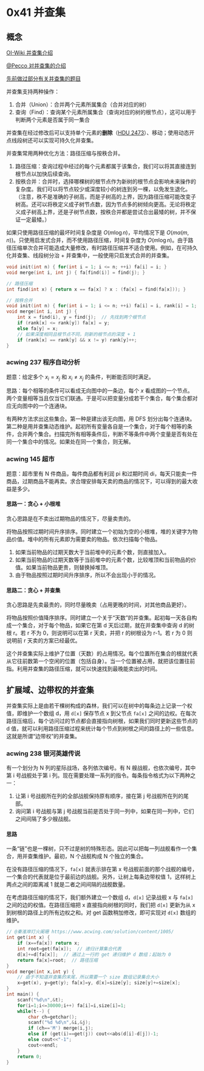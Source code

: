 # 0x41 并查集

## 概念

[OI-Wiki 并查集介绍](https://oi-wiki.org/ds/dsu/)

[@Pecco 对并查集的介绍](https://zhuanlan.zhihu.com/p/93647900)

[先前做过部分有关并查集的题目](../../../luogu_training_list/2-3_set/readme.md)

并查集支持两种操作：

1. 合并（Union）：合并两个元素所属集合（合并对应的树）
2. 查询（Find）：查询某个元素所属集合（查询对应的树的根节点），这可以用于判断两个元素是否属于同一集合

并查集在经过修改后可以支持单个元素的**删除**（[HDU 2473](http://acm.hdu.edu.cn/showproblem.php?pid=2473)）、移动；使用动态开点线段树还可以实现可持久化并查集。

并查集常用两种优化方法：路径压缩与按秩合并。

1. 路径压缩：查询过程中经过的每个元素都属于该集合，我们可以将其直接连到根节点以加快后续查询。
2. 按秩合并：合并时，选择哪棵树的根节点作为新树的根节点会影响未来操作的复杂度。我们可以将节点较少或深度较小的树连到另一棵，以免发生退化。（注意，秩不是准确的子树高，而是子树高的上界，因为路径压缩可能改变子树高。还可以将秩定义成子树节点数，因为节点多的树倾向更高。无论将秩定义成子树高上界，还是子树节点数，按秩合并都是尝试合出最矮的树，并不保证一定最矮。）

如果只使用路径压缩的最坏时间复杂度是 $O(m\log n)$，平均情况下是 $O(m\alpha(m,n))$。只使用启发式合并，而不使用路径压缩，时间复杂度为 $O(m\log n)$。由于路径压缩单次合并可能造成大量修改，有时路径压缩并不适合使用。例如，在可持久化并查集、线段树分治 + 并查集中，一般使用只启发式合并的并查集。

```c++
void init(int n) { for(int i = 1; i <= n; ++i) fa[i] = i; }
void merge(int i, int j) { fa[find(i)] = find(j); }

// 路径压缩
int find(int x) { return x == fa[x] ? x : (fa[x] = find(fa[x])); }  

// 按秩合并
void init(int n) { for(int i = 1; i <= n; ++i) fa[i] = i, rank[i] = 1; }
void merge(int i, int j) {
    int x = find(i), y = find(j);  // 先找到两个根节点
    if (rank[x] <= rank[y]) fa[x] = y;
    else fa[y] = x;
    // 如果深度相同且根节点不同，则新的根节点的深度 + 1
    if (rank[x] == rank[y] && x != y) rank[y]++;                   
}
```

### acwing 237 程序自动分析

题意：给定多个 $x_i=x_j$ 和 $x_i\neq x_j$ 的条件，判断能否同时满足。

思路：每个相等的条件可以看成无向图中的一条边，每个 $x$ 看成图的一个节点。两个变量相等当且仅当它们联通。于是可以把变量分成若干个集合，每个集合都对应无向图中的一个连通块。

有两种方法求出这些集合。第一种是建出该无向图，用 DFS 划分出每个连通块。第二种是用并查集动态维护。起初所有变量各自是一个集合，对于每个相等的条件，合并两个集合。扫描完所有相等条件后，判断不等条件中两个变量是否有处在同一个集合中的情况。如果处在同一个集合，则无解。

### acwing 145 超市

题意：超市里有 N 件商品，每件商品都有利润 pi 和过期时间 di，每天只能卖一件商品，过期商品不能再卖。求合理安排每天卖的商品的情况下，可以得到的最大收益是多少。

#### 思路一：贪心 + 小根堆

贪心思路是在不卖出过期物品的情况下，尽量卖贵的。

将物品按照过期时间升序排序。同时建立一个初始为空的小根堆，堆的关键字为物品价值。堆中的所有元素即为需要卖的物品。依次扫描每个物品。

1. 如果当前物品的过期天数大于当前堆中的元素个数，则直接加入。
2. 如果当前物品的过期天数等于当前堆中的元素个数，比较堆顶和当前物品的价值。如果当前物品更贵，则替换掉堆顶。
3. 由于物品按照过期时间升序排序，所以不会出现小于的情况。

#### 思路二：贪心 + 并查集

贪心思路是先卖最贵的，同时尽量晚卖（占用更晚的时间，对其他商品更好）。

将物品按照价值降序排序。同时建立一个关于“天数”的并查集。起初每一天各自构成一个集合，对于每个物品，如果它在第 d 天后过期，就在并查集中查询 d 的树根 r。若 r 不为 0，则说明可以在第 r 天卖，并把 r 的树根设为 r-1。若 r 为 0 则说明前 r 天卖的方案已经最优。

这个并查集实际上维护了位置（天数）的占用情况。每个位置所在集合的根就代表从它往前数第一个空闲的位置（包括自身）。当一个位置被占用，就把该位置往前指。利用并查集的路径压缩，就可以快速找到最晚能卖出的时间。

## 扩展域、边带权的并查集

并查集实际上是由若干棵树构成的森林，我们可以在树中的每条边上记录一个权值，即维护一个数组 d，用 `d[x]` 保存节点 x 到父节点 `fa[x]` 之间的边权。在每次路径压缩后，每个访问过的节点都会直接指向树根，如果我们同时更新这些节点的 d 值，就可以利用路径压缩过程来统计每个节点到树根之间的路径上的一些信息。这就是所谓“边带权”的并查集。

### acwing 238 银河英雄传说

有一个划分为 N 列的星际战场，各列依次编号。有 N 艘战舰，也依次编号，其中第 i 号战舰处于第 i 列。现在需要处理一系列的指令。每条指令格式为以下两种之一：

1. 让第 i 号战舰所在列的全部战舰保持原有顺序，接在第 j 号战舰所在列的尾部。
2. 询问第 i 号战舰与第 j 号战舰当前是否处于同一列中，如果在同一列中，它们之间间隔了多少艘战舰。

#### 思路

一条“链”也是一棵树，只不过是树的特殊形态。因此可以把每一列战舰看作一个集合，用并查集维护。最初，N 个战舰构成 N 个独立的集合。

在没有路径压缩的情况下，`fa[x]` 就表示排在第 x 号战舰前面的那个战舰的编号，一个集合的代表就是位于最前边的战舰。另外，让树上每条边带权值 1，这样树上两点之间的距离减 1 就是二者之间间隔的战舰数量。

在考虑路径压缩的情况下，我们额外建立一个数组 d，`d[x]` 记录战舰 x 与 `fa[x]` 之间的边的权值。在路径压缩把 x 直接指向树根的同时，我们把 `d[x]` 更新为从 x 到树根的路径上的所有边权之和。对 get 函数稍加修改，即可实现对 `d[x]` 数组的维护。

```c++
// @秦淮岸灯火阑珊 https://www.acwing.com/solution/content/1005/
int get(int x) {
    if (x==fa[x]) return x;
    int root=get(fa[x]);  // 递归计算集合代表
    d[x]+=d[fa[x]];  // 通过上一行的 get 递归维护 d 数组；起始为 0
    return fa[x]=root;  // 路径压缩
}
void merge(int x,int y) {
    // 由于不知道并查集的末尾，所以需要一个 size 数组记录集合大小
    x=get(x), y=get(y); fa[x]=y, d[x]=size[y]; size[y]+=size[x];  
}
int main() {
    scanf("%d\n",&t);
    for(i=1;i<=30000;i++) fa[i]=i,size[i]=1;
    while(t--) {
        char ch=getchar();
        scanf("%d %d\n",&i,&j);
        if (ch=='M') merge(i,j);
        else if (get(i)==get(j)) cout<<abs(d[i]-d[j])-1;
        else cout<<"-1";
        cout<<endl;
    }
    return 0;
}
```




